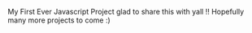 My First Ever Javascript Project
glad to share this with yall !!
Hopefully many more projects to come :)
